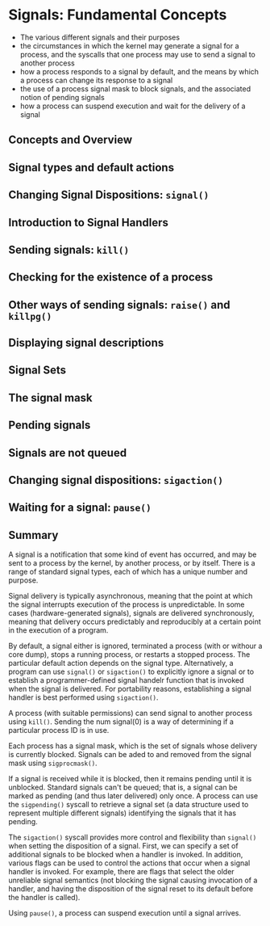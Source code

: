 # Signals: Fundamental Concepts

- The various different signals and their purposes
- the circumstances in which the kernel may generate a signal for a process, and the syscalls that one process may use to send a signal to another process
- how a process responds to a signal by default, and the means by which a process can change its response to a signal
- the use of a process signal mask to block signals, and the associated notion of pending signals
- how a process can suspend execution and wait for the delivery of a signal

## Concepts and Overview

## Signal types and default actions

## Changing Signal Dispositions: `signal()`

## Introduction to Signal Handlers

## Sending signals: `kill()`

## Checking for the existence of a process

## Other ways of sending signals: `raise()` and `killpg()`

## Displaying signal descriptions

## Signal Sets

## The signal mask

## Pending signals

## Signals are not queued

## Changing signal dispositions: `sigaction()`

## Waiting for a signal: `pause()`

## Summary

A signal is a notification that some kind of event has occurred, and may be sent to a process by the kernel, by another process, or by itself. There is a range of standard signal types, each of which has a unique number and purpose.

Signal delivery is typically asynchronous, meaning that the point at which the signal interrupts execution of the process is unpredictable. In some cases (hardware-generated signals), signals are delivered synchronously, meaning that delivery occurs predictably and reproducibly at a certain point in the execution of a program.

By default, a signal either is ignored, terminated a process (with or withour a core dump), stops a running process, or restarts a stopped process. The particular default action depends on the signal type. Alternatively, a program can use `signal()` or `sigaction()` to explicitly ignore a signal or to establish a programmer-defined signal handelr function that is invoked when the signal is delivered. For portability reasons, establishing a signal handler is best performed using `sigaction()`.

A process (with suitable permissions) can send signal to another process using `kill()`. Sending the num signal(0) is a way of determining if a particular process ID is in use.

Each process has a signal mask, which is the set of signals whose delivery is currently blocked. Signals can be aded to and removed from the signal mask using `sigprocmask()`.

If a signal is received while it is blocked, then it remains pending until it is unblocked. Standard signals can't be queued; that is, a signal can be marked as pending (and thus later delivered) only once. A process can use the `sigpending()` syscall to retrieve a signal set (a data structure used to represent multiple different signals) identifying the signals that it has pending.

The `sigaction()` syscall provides more control and flexibility than `signal()` when setting the disposition of a signal. First, we can specify a set of additional signals to be blocked when a handler is invoked. In addition, various flags can be used to control the actions that occur when a signal handler is invoked. For example, there are flags that select the older unreliable signal semantics (not blocking the signal causing invocation of a handler, and having the disposition of the signal reset to its default before the handler is called).

Using `pause()`, a process can suspend execution until a signal arrives.
